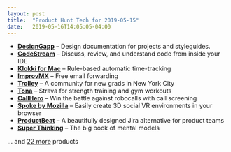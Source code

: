 ```yaml
---
layout: post
title:  "Product Hunt Tech for 2019-05-15"
date:   2019-05-16T14:05:05-04:00
---
```


* **[DesignGapp](https://www.producthunt.com/posts/designgapp?utm_campaign=producthunt-api&utm_medium=api&utm_source=Application%3A+Daily+Digest+RSS+%28ID%3A+3202%29)** – Design documentation for projects and styleguides.
* **[CodeStream](https://www.producthunt.com/posts/codestream-2?utm_campaign=producthunt-api&utm_medium=api&utm_source=Application%3A+Daily+Digest+RSS+%28ID%3A+3202%29)** – Discuss, review, and understand code from inside your IDE
* **[Klokki for Mac](https://www.producthunt.com/posts/klokki-for-mac?utm_campaign=producthunt-api&utm_medium=api&utm_source=Application%3A+Daily+Digest+RSS+%28ID%3A+3202%29)** – Rule-based automatic time-tracking
* **[ImprovMX](https://www.producthunt.com/posts/improvmx-2?utm_campaign=producthunt-api&utm_medium=api&utm_source=Application%3A+Daily+Digest+RSS+%28ID%3A+3202%29)** – Free email forwarding
* **[Trolley](https://www.producthunt.com/posts/trolley-4?utm_campaign=producthunt-api&utm_medium=api&utm_source=Application%3A+Daily+Digest+RSS+%28ID%3A+3202%29)** – A community for new grads in New York City
* **[Tona](https://www.producthunt.com/posts/tona?utm_campaign=producthunt-api&utm_medium=api&utm_source=Application%3A+Daily+Digest+RSS+%28ID%3A+3202%29)** – Strava for strength training and gym workouts
* **[CallHero](https://www.producthunt.com/posts/callhero-2?utm_campaign=producthunt-api&utm_medium=api&utm_source=Application%3A+Daily+Digest+RSS+%28ID%3A+3202%29)** – Win the battle against robocalls with call screening
* **[Spoke by Mozilla](https://www.producthunt.com/posts/spoke-by-mozilla?utm_campaign=producthunt-api&utm_medium=api&utm_source=Application%3A+Daily+Digest+RSS+%28ID%3A+3202%29)** – Easily create 3D social VR environments in your browser
* **[ProductBeat](https://www.producthunt.com/posts/productbeat?utm_campaign=producthunt-api&utm_medium=api&utm_source=Application%3A+Daily+Digest+RSS+%28ID%3A+3202%29)** – A beautifully designed Jira alternative for product teams
* **[Super Thinking](https://www.producthunt.com/posts/super-thinking?utm_campaign=producthunt-api&utm_medium=api&utm_source=Application%3A+Daily+Digest+RSS+%28ID%3A+3202%29)** – The big book of mental models

… and [22 more](https://www.producthunt.com/tech) products